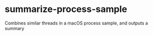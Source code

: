 # summarize-process-sample
Combines similar threads in a macOS process sample, and outputs a summary
